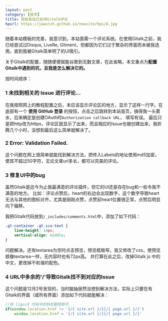 ```yaml
---
layout: post
category: [技术]
title: 目前本站已支持Gitalk评论
hpurl: https://jawutzh.github.io/newsite/hps/A.jpg
---
```


随着本站模板的完善，我意识到，本站亟需一个评论系统。在使用Gitalk之前，我已经尝试过Disqus, LiveRe, Gitment，但都因为它们过于繁杂的界面而未被我选用。直到我被Gitalk简单明了的UI吸引。

关于Gitalk的配置，随随便便就能谷歌到无数文章，在此省略，本文重点为**配置Gitalk中遇到的坑，且我是怎么解决它的。**

按时间顺序：

### 1 未找到相关的 Issue 进行评论…
在我按照网上的教程配置之后，本应该显示评论区的地方，显示了这样一行字。在底部有一个 **使用 GitHub 登录** 的按钮，点击之后跳转到本站首页，搞得我一头雾水，后来确定是创建OAuth时```Authorization callback URL```， 填写有误。
最后只是把http改为https，评论区就显示了出来，而且相应的Issue也被创建出来，我折腾几个小时，没想到最后这么简单就解决了。

### 2 Error: Validation Failed.
这个问题在网上很简单就能找到解决方法，把传入Labels的地址使用md5加密，使其不超过50字符，无论文章url多长，都可以完美的评论。

### 3 修复UI中的bug
虽然Gitalk是迄今为止我最满意的评论插件，但它的UI还是存在bug和一些令我不满意的地方。
比如：评论点赞后，heart的右边会出现数字，这个数字导致heart无法与其他的图标对齐，尤其是刚刚点赞，点赞前heart位置很正常，点赞后明显向下偏移。

我把Gitalk代码放到```/_includes/comments.html```中，添加了如下代码：
```css
.gt-container .gt-ico-text {
    line-height: 14px;
    vertical-align: middle;
}
```
问题解决。还有textarea为空时点击预览，预览框极窄，我又修改了css，使预览框像textarea一样，无内容时也有72px高。
并打算在此之后，改掉Gitalk js 中的中文，更改掉不和谐的配色。

### 4 URL中多余的\'/\'导致Gitalk找不到对应的Issue

这个问题是12月2号发现的，当时脑抽居然没想到解决方法，实际上只要在有Gitalk的界面（或所有界面）添加如下代码就能解决：

```js
//将 liquid 代码中的斜杠删除即可
if(window.location.href != '{/{ site.url }/}{/{ page.url }/}')
	window.location.href = '{/{ site.url }/}{/{ page.url }/}'
```

